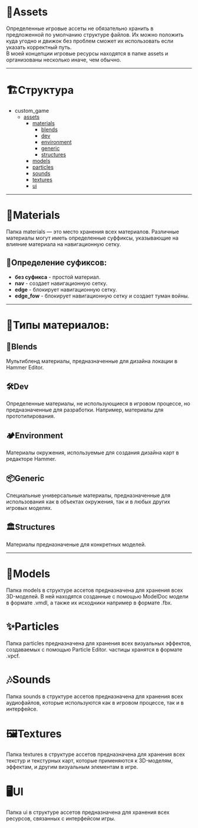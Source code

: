 # 📁Assets
Определенные игровые ассеты не обязательно хранить в предложенной по умолчанию структуре файлов. Их можно положить куда угодно и движок без проблем сможет их использовать если указать корректный путь. <br>
В моей концепции игровые ресурсы находятся в папке assets и организованы несколько иначе, чем обычно.

--------

# 🏗️Структура
- custom_game
  - [assets](#assets)
    - [materials](#materials)
      - [blends](#blends)
      - [dev](#dev)
      - [environment](#environment)
      - [generic](#generic)
      - [structures](#structures)
    - [models](#models)
    - [particles](#particles)
    - [sounds](#sounds)
    - [textures](#textures)
    - [ui](#ui)

--------

# 🧱Materials
Папка materials — это место хранения всех материалов. Различные материалы могут иметь определенные суффиксы, указывающие на влияние материала на навигационную сетку.

## 🔣Определение суфиксов:
- **без суфикса** - простой материал.
- **nav** - создает навигационную сетку.
- **edge** - блокирует навигационную сетку.
- **edge_fow** - блокирует навигационную сетку и создает туман войны.

--------

# 🧬Типы материалов:
## 🎨Blends
Мультибленд материалы, предназначенные для дизайна локации в Hammer Editor. 

## 🛠️Dev
Определенные материалы, не использующиеся в игровом процессе, но предназначенные для разработки. Например, материалы для прототипирования.

## 🏕️Environment
Материалы окружения, используемые для создания дизайна карт в редакторе Hammer.

## 📦Generic
Специальные универсальные материалы, предназначенные для использования как в объектах окружения, так и в любых других игровых моделях.

## 🏛️Structures
Материалы предназначеные для конкретных моделей.

--------

# 🧊Models
Папка models в структуре ассетов предназначена для хранения всех 3D-моделей. В ней находятся созданные с помощью ModelDoc модели в формате .vmdl, а также их исходники например в формате .fbx.

# ✨Particles
Папка particles предназначена для хранения всех визуальных эффектов, создаваемых с помощью Particle Editor. частицы хранятся в формате .vpcf.

# 🎶Sounds
Папка sounds в структуре ассетов предназначена для хранения всех аудиофайлов, которые используются как в игровом процессе, так и в интерфейсе.

# 🖼️Textures
Папка textures в структуре ассетов предназначена для хранения всех текстур и текстурных карт, которые применяются к 3D-моделям, эффектам, и другим визуальным элементам в игре.

# 🖥️UI
Папка ui в структуре ассетов предназначена для хранения всех ресурсов, связанных с интерфейсом игры.

